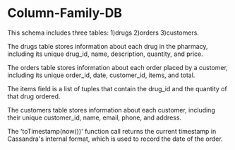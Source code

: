 # Column-Family-DB

This schema includes three tables: 
         1)drugs
         2)orders
         3)customers. 

The drugs table stores information about each drug in the pharmacy, including its unique
          drug_id, 
          name, 
          description, 
          quantity, and 
          price. 

The orders table stores information about each order placed by a customer, including its unique 
          order_id, 
          date, 
          customer_id, 
          items, and 
          total. 

The items field is a list of tuples that contain the drug_id and the quantity of that drug ordered. 

The customers table stores information about each customer, including their unique 
          customer_id, 
          name, 
          email, 
          phone, and 
          address.

The 'toTimestamp(now())' function call returns the current timestamp in Cassandra's internal format, which is used to record the date of the order. 
